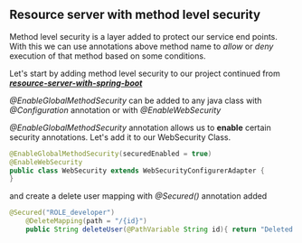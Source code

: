 ## Resource server with method level security 

Method level security is a layer added to protect our service end points.  
With this we can use annotations above method name to _allow_ or _deny_ execution of that method based on some conditions.

Let's start by adding method level security to our project continued from 
[___resource-server-with-spring-boot___](https://github.com/bertoxious/keycloak/tree/main/resource-server-with-spring-boot)  

_@EnableGlobalMethodSecurity_ can be added to any java class with _@Configuration_ annotation or with _@EnableWebSecurity_  

_@EnableGlobalMethodSecurity_ annotation allows us to __enable__ certain security annotations. Let's add it to our WebSecurity Class.  

```java
@EnableGlobalMethodSecurity(securedEnabled = true)
@EnableWebSecurity
public class WebSecurity extends WebSecurityConfigurerAdapter {
}
```
and create a delete user mapping with _@Secured()_ annotation added

```java
@Secured("ROLE_developer")
    @DeleteMapping(path = "/{id}")
    public String deleteUser(@PathVariable String id){ return "Deleted user with id"+ id;}
```
